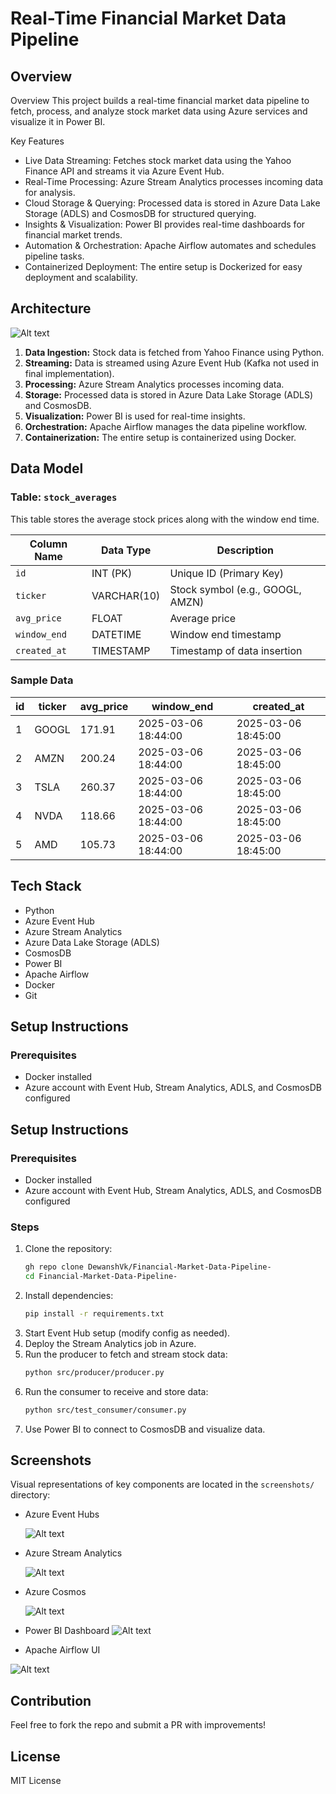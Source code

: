 # Real-Time Financial Market Data Pipeline

## Overview
Overview
This project builds a real-time financial market data pipeline to fetch, process, and analyze stock market data using Azure services and visualize it in Power BI.

Key Features
* Live Data Streaming: Fetches stock market data using the Yahoo Finance API and streams it via Azure Event Hub.
* Real-Time Processing: Azure Stream Analytics processes incoming data for analysis.
* Cloud Storage & Querying: Processed data is stored in Azure Data Lake Storage (ADLS) and CosmosDB for structured querying.
* Insights & Visualization: Power BI provides real-time dashboards for financial market trends.
* Automation & Orchestration: Apache Airflow automates and schedules pipeline tasks.
* Containerized Deployment: The entire setup is Dockerized for easy deployment and scalability.


## Architecture

![Alt text](Architecture.png)


1. **Data Ingestion:** Stock data is fetched from Yahoo Finance using Python.
2. **Streaming:** Data is streamed using Azure Event Hub (Kafka not used in final implementation).
3. **Processing:** Azure Stream Analytics processes incoming data.
4. **Storage:** Processed data is stored in Azure Data Lake Storage (ADLS) and CosmosDB.
5. **Visualization:** Power BI is used for real-time insights.
6. **Orchestration:** Apache Airflow manages the data pipeline workflow.
7. **Containerization:** The entire setup is containerized using Docker.

## **Data Model**

### **Table: `stock_averages`**
This table stores the average stock prices along with the window end time.

| **Column Name**    | **Data Type**    | **Description**                     |
|---------------------|-----------------|-------------------------------------|
| `id`                | INT (PK)        | Unique ID (Primary Key)             |
| `ticker`            | VARCHAR(10)     | Stock symbol (e.g., GOOGL, AMZN)    |
| `avg_price`         | FLOAT           | Average price                       |
| `window_end`        | DATETIME        | Window end timestamp                |
| `created_at`        | TIMESTAMP       | Timestamp of data insertion         |

### **Sample Data**
| **id** | **ticker** | **avg_price**   | **window_end**           | **created_at**           |
|--------|-----------|-----------------|--------------------------|--------------------------|
| 1      | GOOGL     | 171.91          | 2025-03-06 18:44:00       | 2025-03-06 18:45:00       |
| 2      | AMZN      | 200.24          | 2025-03-06 18:44:00       | 2025-03-06 18:45:00       |
| 3      | TSLA      | 260.37          | 2025-03-06 18:44:00       | 2025-03-06 18:45:00       |
| 4      | NVDA      | 118.66          | 2025-03-06 18:44:00       | 2025-03-06 18:45:00       |
| 5      | AMD       | 105.73          | 2025-03-06 18:44:00       | 2025-03-06 18:45:00       |

## Tech Stack
- Python
- Azure Event Hub
- Azure Stream Analytics
- Azure Data Lake Storage (ADLS)
- CosmosDB
- Power BI
- Apache Airflow
- Docker
- Git

## Setup Instructions
### Prerequisites
- Docker installed
- Azure account with Event Hub, Stream Analytics, ADLS, and CosmosDB configured

## Setup Instructions

### Prerequisites
- Docker installed
- Azure account with Event Hub, Stream Analytics, ADLS, and CosmosDB configured

### Steps

1. Clone the repository:
   ```sh
   gh repo clone DewanshVk/Financial-Market-Data-Pipeline-
   cd Financial-Market-Data-Pipeline-
   ```
2. Install dependencies:
   ```sh
   pip install -r requirements.txt
   ```
3. Start Event Hub setup (modify config as needed).
4. Deploy the Stream Analytics job in Azure.
5. Run the producer to fetch and stream stock data:
   ```sh
   python src/producer/producer.py
   ```
6. Run the consumer to receive and store data:
   ```sh
   python src/test_consumer/consumer.py
   ```
7. Use Power BI to connect to CosmosDB and visualize data.

## Screenshots
Visual representations of key components are located in the `screenshots/` directory:
- Azure Event Hubs
   
   ![Alt text](screenshots/eventhub.png)

- Azure Stream Analytics
   
   ![Alt text](screenshots/Azure_Stream_Analytics_job_topology.png )

- Azure Cosmos 

   ![Alt text](screenshots/Cosmos-Db-data-explorer.png)

- Power BI Dashboard
  ![Alt text](screenshots/PowerBI_Dashboard.png)

- Apache Airflow UI

 ![Alt text](screenshots/Airflow%20UI%20-%20DAGs%20List.png)

## Contribution
Feel free to fork the repo and submit a PR with improvements!

## License
MIT License
